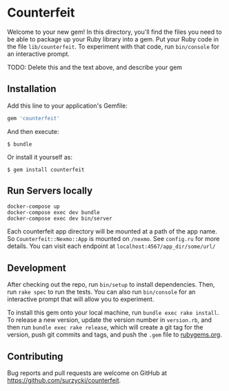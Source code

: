 # Counterfeit

Welcome to your new gem! In this directory, you'll find the files you need to be able to package up your Ruby library into a gem. Put your Ruby code in the file `lib/counterfeit`. To experiment with that code, run `bin/console` for an interactive prompt.

TODO: Delete this and the text above, and describe your gem

## Installation

Add this line to your application's Gemfile:

```ruby
gem 'counterfeit'
```

And then execute:

    $ bundle

Or install it yourself as:

    $ gem install counterfeit

## Run Servers locally

```
docker-compose up
docker-compose exec dev bundle
docker-compose exec dev bin/server
```

Each counterfeit app directory will be mounted at a path of the app name. So `Counterfeit::Nexmo::App` is mounted on `/nexmo`. See `config.ru` for more details. You can visit each endpoint at `localhost:4567/app_dir/some/url/`

## Development

After checking out the repo, run `bin/setup` to install dependencies. Then, run `rake spec` to run the tests. You can also run `bin/console` for an interactive prompt that will allow you to experiment.

To install this gem onto your local machine, run `bundle exec rake install`. To release a new version, update the version number in `version.rb`, and then run `bundle exec rake release`, which will create a git tag for the version, push git commits and tags, and push the `.gem` file to [rubygems.org](https://rubygems.org).

## Contributing

Bug reports and pull requests are welcome on GitHub at https://github.com/surzycki/counterfeit.

